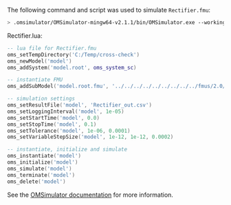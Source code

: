The following command and script was used to simulate `Rectifier.fmu`:
```bash
> .omsimulator/OMSimulator-mingw64-v2.1.1/bin/OMSimulator.exe --workingDir=results/2.0/me/win64/OMSimulator/v2.1.1/Dymola/2016FD01/Rectifier --stripRoot=true --skipCSVHeader=true --addParametersToCSV=true --suppressPath=true --timeout=60 Rectifier.lua
```

Rectifier.lua:
```lua
-- lua file for Rectifier.fmu
oms_setTempDirectory('C:/Temp/cross-check')
oms_newModel('model')
oms_addSystem('model.root', oms_system_sc)

-- instantiate FMU
oms_addSubModel('model.root.fmu', '../../../../../../../../../fmus/2.0/me/win64/Dymola/2016FD01/Rectifier/Rectifier.fmu')

-- simulation settings
oms_setResultFile('model', 'Rectifier_out.csv')
oms_setLoggingInterval('model', 1e-05)
oms_setStartTime('model', 0.0)
oms_setStopTime('model', 0.1)
oms_setTolerance('model', 1e-06, 0.0001)
oms_setVariableStepSize('model', 1e-12, 1e-12, 0.0002)

-- instantiate, initialize and simulate
oms_instantiate('model')
oms_initialize('model')
oms_simulate('model')
oms_terminate('model')
oms_delete('model')
```
See the [OMSimulator documentation](https://openmodelica.org/doc/OMSimulator/master/html/index.html) for more information.

